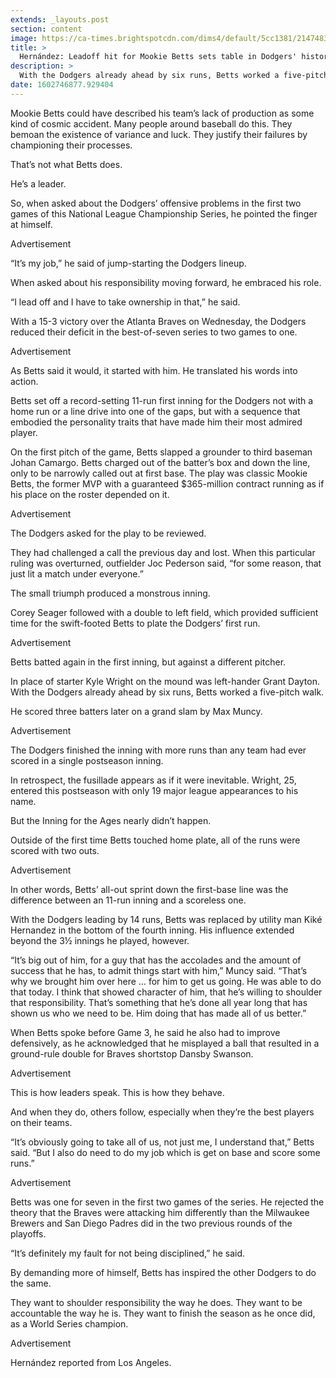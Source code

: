 ```yaml
--- 
extends: _layouts.post 
section: content 
image: https://ca-times.brightspotcdn.com/dims4/default/5cc1381/2147483647/strip/true/crop/2666x1400+0+600/resize/1200x630!/quality/90/?url=https%3A%2F%2Fcalifornia-times-brightspot.s3.amazonaws.com%2F1c%2Fea%2F2f99d2834edc88039b9093db86f8%2Fla-photos-1staff-632737-sp-dodgers-6-rcg.JPG 
title: > 
  Hernández: Leadoff hit for Mookie Betts sets table in Dodgers' historic rout 
description: > 
  With the Dodgers already ahead by six runs, Betts worked a five-pitch walk.AdvertisementThe Dodgers finished the inning with more runs than any team had ever scored in a single postseason inning.Outside of the first time Betts touched home plate, all of the runs were scored with two outs.With the Dodgers leading by 14 runs, Betts was replaced by utility man Kiké Hernandez in the bottom of the fourth inning.By demanding more of himself, Betts has inspired the other Dodgers to do the same. 
date: 1602746877.929404 
--- 
```

Mookie Betts could have described his team’s lack of production as some kind of cosmic accident. Many people around baseball do this. They bemoan the existence of variance and luck. They justify their failures by championing their processes.

That’s not what Betts does.

He’s a leader.

So, when asked about the Dodgers’ offensive problems in the first two games of this National League Championship Series, he pointed the finger at himself.

Advertisement

“It’s my job,” he said of jump-starting the Dodgers lineup.

When asked about his responsibility moving forward, he embraced his role.

“I lead off and I have to take ownership in that,” he said.

With a 15-3 victory over the Atlanta Braves on Wednesday, the Dodgers reduced their deficit in the best-of-seven series to two games to one.

Advertisement

As Betts said it would, it started with him. He translated his words into action.

Betts set off a record-setting 11-run first inning for the Dodgers not with a home run or a line drive into one of the gaps, but with a sequence that embodied the personality traits that have made him their most admired player.

On the first pitch of the game, Betts slapped a grounder to third baseman Johan Camargo. Betts charged out of the batter’s box and down the line, only to be narrowly called out at first base. The play was classic Mookie Betts, the former MVP with a guaranteed $365-million contract running as if his place on the roster depended on it.

Advertisement

The Dodgers asked for the play to be reviewed.

They had challenged a call the previous day and lost. When this particular ruling was overturned, outfielder Joc Pederson said, “for some reason, that just lit a match under everyone.”

The small triumph produced a monstrous inning.

Corey Seager followed with a double to left field, which provided sufficient time for the swift-footed Betts to plate the Dodgers’ first run.

Advertisement

Betts batted again in the first inning, but against a different pitcher.

In place of starter Kyle Wright on the mound was left-hander Grant Dayton. With the Dodgers already ahead by six runs, Betts worked a five-pitch walk.

He scored three batters later on a grand slam by Max Muncy.

Advertisement

The Dodgers finished the inning with more runs than any team had ever scored in a single postseason inning.

In retrospect, the fusillade appears as if it were inevitable. Wright, 25, entered this postseason with only 19 major league appearances to his name.

But the Inning for the Ages nearly didn’t happen.

Outside of the first time Betts touched home plate, all of the runs were scored with two outs.

Advertisement

In other words, Betts’ all-out sprint down the first-base line was the difference between an 11-run inning and a scoreless one.

With the Dodgers leading by 14 runs, Betts was replaced by utility man Kiké Hernandez in the bottom of the fourth inning. His influence extended beyond the 3½ innings he played, however.

“It’s big out of him, for a guy that has the accolades and the amount of success that he has, to admit things start with him,” Muncy said. “That’s why we brought him over here … for him to get us going. He was able to do that today. I think that showed character of him, that he’s willing to shoulder that responsibility. That’s something that he’s done all year long that has shown us who we need to be. Him doing that has made all of us better.”

When Betts spoke before Game 3, he said he also had to improve defensively, as he acknowledged that he misplayed a ball that resulted in a ground-rule double for Braves shortstop Dansby Swanson.

Advertisement

This is how leaders speak. This is how they behave.

And when they do, others follow, especially when they’re the best players on their teams.

“It’s obviously going to take all of us, not just me, I understand that,” Betts said. “But I also do need to do my job which is get on base and score some runs.”

Advertisement

Betts was one for seven in the first two games of the series. He rejected the theory that the Braves were attacking him differently than the Milwaukee Brewers and San Diego Padres did in the two previous rounds of the playoffs.

“It’s definitely my fault for not being disciplined,” he said.

By demanding more of himself, Betts has inspired the other Dodgers to do the same.

They want to shoulder responsibility the way he does. They want to be accountable the way he is. They want to finish the season as he once did, as a World Series champion.

Advertisement

Hernández reported from Los Angeles.

